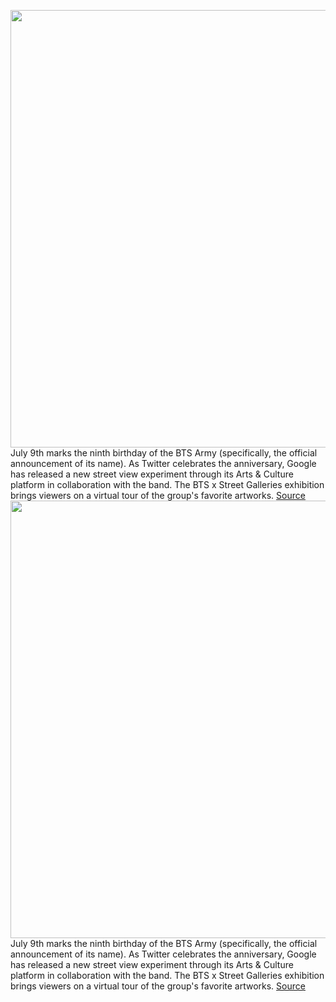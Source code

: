<img src='https://cdn.vox-cdn.com/thumbor/R06o0y-YQsLVA39GzhMzpP9Yys8=/0x0:5358x3572/1200x800/filters:focal(2251x1358:3107x2214)/cdn.vox-cdn.com/uploads/chorus_image/image/71070394/1239728779.0.jpg' width='700px' /><br/>
July 9th marks the ninth birthday of the BTS Army (specifically, the official announcement of its name). As Twitter celebrates the anniversary, Google has released a new street view experiment through its Arts & Culture platform in collaboration with the band. The BTS x Street Galleries exhibition brings viewers on a virtual tour of the group's favorite artworks.
<a href='https://www.theverge.com/2022/7/8/23200526/bts-army-anniversary-street-view-tour-google'> Source <a/><img src='https://cdn.vox-cdn.com/thumbor/R06o0y-YQsLVA39GzhMzpP9Yys8=/0x0:5358x3572/1200x800/filters:focal(2251x1358:3107x2214)/cdn.vox-cdn.com/uploads/chorus_image/image/71070394/1239728779.0.jpg' width='700px' /><br/>
July 9th marks the ninth birthday of the BTS Army (specifically, the official announcement of its name). As Twitter celebrates the anniversary, Google has released a new street view experiment through its Arts & Culture platform in collaboration with the band. The BTS x Street Galleries exhibition brings viewers on a virtual tour of the group's favorite artworks.
<a href='https://www.theverge.com/2022/7/8/23200526/bts-army-anniversary-street-view-tour-google'> Source <a/>